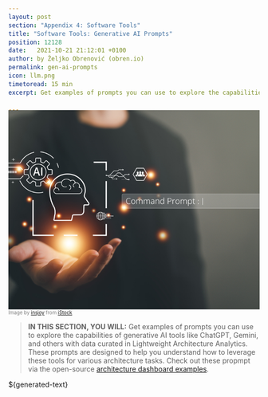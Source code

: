 ```yaml
---
layout: post
section: "Appendix 4: Software Tools"
title: "Software Tools: Generative AI Prompts"
position: 12128
date:   2021-10-21 21:12:01 +0100
author: by Željko Obrenović (obren.io)
permalink: gen-ai-prompts
icon: llm.png
timetoread: 15 min
excerpt: Get examples of prompts you can use to explore the capabilities of generative AI tools like ChatGPT, Gemini, and others with data curated in Lightweight Architecture Analytics.

---
```

<img style="margin-top: -20px; width: 100%; height: 400px; object-fit: cover"
src="assets/images/istock/iStock-1481084506.jpg">
<div style="font-size: 70%; margin-top: -16px; color: grey; margin-bottom: 12px">
Image by <a target="_blank" href="https://www.istockphoto.com/en/portfolio/insjoy">insjoy</a> from <a target="_blank" href="https://www.istockphoto.com/">iStock</a>
</div>

> **IN THIS SECTION, YOU WILL:** Get examples of prompts you can use to explore the capabilities of generative AI tools like ChatGPT, Gemini, and others with data curated in Lightweight Architecture Analytics. These prompts are designed to help you understand how to leverage these tools for various architecture tasks. Check out these propmpt via the open-source [architecture dashboard examples](https://zeljkoobrenovic.github.io/grounded-architecture-dashboard-examples/).

<style>
    .book {
        min-width: 100px;
        width: 100px;
    }
    .icon {
        min-width: 30px;
        width: 30px;
    }

    .icon-container {
    
    }

    @media only screen and (max-width: 768px) {
        [class="icon-container"] {
            display: none;
        }
    }
</style>

${generated-text}
